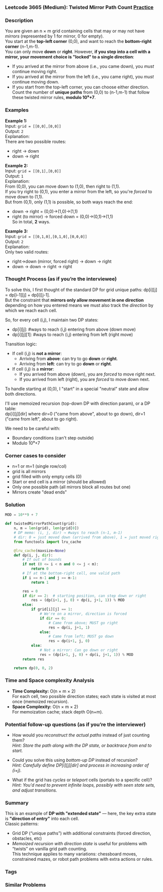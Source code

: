 ### Leetcode 3665 (Medium): Twisted Mirror Path Count [Practice](https://leetcode.com/problems/twisted-mirror-path-count)

### Description  
You are given an n × m grid containing cells that may or may not have *mirrors* (represented by 1 for mirror, 0 for empty).  
You start at the **top-left corner** (0,0), and want to reach the **bottom-right corner** (n-1,m-1).  
You can only move **down** or **right**. However, **if you step into a cell with a mirror, your movement choice is "locked" to a single direction**:
- If you arrived at the mirror from above (i.e., you came down), you *must* continue moving right.
- If you arrived at the mirror from the left (i.e., you came right), you *must* continue moving down.
- If you start from the top-left corner, you can choose either direction.
Count the number of **unique paths** from (0,0) to (n-1,m-1) that follow these twisted mirror rules, **modulo 10⁹+7**.

### Examples  

**Example 1:**  
Input: `grid = [[0,0],[0,0]]`  
Output: `2`  
Explanation:  
There are two possible routes:  
- right → down  
- down → right  

**Example 2:**  
Input: `grid = [[0,1],[0,0]]`  
Output: `1`  
Explanation:  
From (0,0), you can move down to (1,0), then right to (1,1).  
If you try right to (0,1), you enter a mirror from the left, so you're *forced* to move down to (1,1).  
But from (0,1), only (1,1) is possible, so both ways reach the end:  
- down → right = (0,0)→(1,0)→(1,1)  
- right (to mirror) → forced down = (0,0)→(0,1)→(1,1)  
So in total, **2** ways.

**Example 3:**  
Input: `grid = [[0,1,0],[0,1,0],[0,0,0]]`  
Output: `2`  
Explanation:  
Only two valid routes:  
- right→down (mirror, forced right) → down → right  
- down → down → right → right  

### Thought Process (as if you’re the interviewee)  
To solve this, I first thought of the standard DP for grid unique paths: dp[i][j] = dp[i-1][j] + dp[i][j-1].  
But the constraint that **mirrors only allow movement in one direction** depending on how you entered means we must also track the *direction* by which we reach each cell.

So, for every cell (i,j), I maintain two DP states:
- dp[i][j]: #ways to reach (i,j) entering from above (down move)
- dp[i][j][1]: #ways to reach (i,j) entering from left (right move)

Transition logic:
- If cell (i,j) is **not a mirror**:  
  - Arriving from **above**: can try to go **down** or **right**.
  - Arriving from **left**: can try to go **down** or **right**.
- If cell (i,j) is a **mirror**:  
  - If you arrived from above (down), you are *forced* to move right next.
  - If you arrived from left (right), you are *forced* to move down next.

To handle starting at (0,0), I "start" in a special "neutral" state and allow both directions.

I'll use memoized recursion (top-down DP with direction param), or a DP table:  
dp[i][j][dir] where dir=0 ("came from above", about to go down), dir=1 ("came from left", about to go right).

We need to be careful with:
- Boundary conditions (can't step outside)
- Modulo 10⁹+7

### Corner cases to consider  
- n=1 or m=1 (single row/col)
- grid is all mirrors
- grid filled with only empty cells (0)
- Start or end cell is a mirror (should be allowed)
- Only one possible path (all mirrors block all routes but one)
- Mirrors create "dead ends"

### Solution

```python
MOD = 10**9 + 7

def twistedMirrorPathCount(grid):
    n, m = len(grid), len(grid[0])
    # DP memo: (i, j, dir) → #ways to reach (n-1, m-1)
    # dir: 0 = just moved down (arrived from above), 1 = just moved right (arrived from left), 2 = starting (can choose direction)
    from functools import lru_cache

    @lru_cache(maxsize=None)
    def dp(i, j, dir):
        # If out of bounds
        if not (0 <= i < n and 0 <= j < m):
            return 0
        # If at the bottom-right cell, one valid path
        if i == n-1 and j == m-1:
            return 1

        res = 0
        if dir == 2:  # starting position, can step down or right
            res = (dp(i+1, j, 0) + dp(i, j+1, 1)) % MOD
        else:
            if grid[i][j] == 1:
                # We're on a mirror, direction is forced
                if dir == 0:
                    # Came from above; MUST go right
                    res = dp(i, j+1, 1)
                else:
                    # Came from left; MUST go down
                    res = dp(i+1, j, 0)
            else:
                # Not a mirror: Can go down or right
                res = (dp(i+1, j, 0) + dp(i, j+1, 1)) % MOD
        return res

    return dp(0, 0, 2)

```

### Time and Space complexity Analysis  

- **Time Complexity:** O(n × m × 2)  
  For each cell, two possible direction states; each state is visited at most once (memoized recursion).
- **Space Complexity:** O(n × m × 2)  
  For memoization cache; stack depth O(n+m).

### Potential follow-up questions (as if you’re the interviewer)  

- How would you *reconstruct the actual paths* instead of just counting them?  
  *Hint: Store the path along with the DP state, or backtrace from end to start.*

- Could you solve this using *bottom-up DP* instead of recursion?  
  *Hint: Carefully define DP[i][j][dir] and process in increasing order of (i+j).*

- What if the grid has *cycles* or *teleport* cells (portals to a specific cell)?  
  *Hint: You'd need to prevent infinite loops, possibly with seen state sets, and adjust transitions.*

### Summary
This is an example of **DP with "extended state"** — here, the key extra state is **"direction of entry"** into each cell.  
Classic patterns:  
- Grid DP (“unique paths”) with additional constraints (forced direction, obstacles, etc)  
- *Memoized recursion with direction state* is useful for problems with “twists” on vanilla grid path counting.  
This technique applies to many variations: chessboard moves, constrained mazes, or robot path problems with extra actions or rules.

### Tags


### Similar Problems

